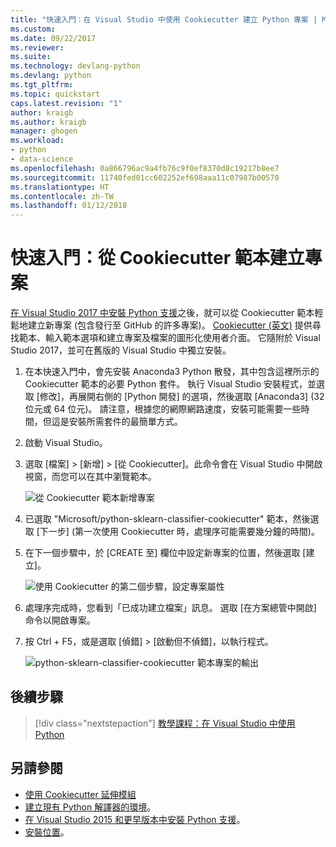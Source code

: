 ```yaml
---
title: "快速入門：在 Visual Studio 中使用 Cookiecutter 建立 Python 專案 | Microsoft Docs"
ms.custom: 
ms.date: 09/22/2017
ms.reviewer: 
ms.suite: 
ms.technology: devlang-python
ms.devlang: python
ms.tgt_pltfrm: 
ms.topic: quickstart
caps.latest.revision: "1"
author: kraigb
ms.author: kraigb
manager: ghogen
ms.workload:
- python
- data-science
ms.openlocfilehash: 0a866796ac9a4fb76c9f0ef8370d8c19217b8ee7
ms.sourcegitcommit: 11740fed01cc602252ef698aaa11c07987b00570
ms.translationtype: HT
ms.contentlocale: zh-TW
ms.lasthandoff: 01/12/2018
---
```

# <a name="quickstart-create-a-project-from-a-cookiecutter-template"></a>快速入門：從 Cookiecutter 範本建立專案

[在 Visual Studio 2017 中安裝 Python 支援](installation.md)之後，就可以從 Cookiecutter 範本輕鬆地建立新專案 (包含發行至 GitHub 的許多專案)。 [Cookiecutter (英文)](https://cookiecutter.readthedocs.io/en/latest/) 提供尋找範本、輸入範本選項和建立專案及檔案的圖形化使用者介面。 它隨附於 Visual Studio 2017，並可在舊版的 Visual Studio 中獨立安裝。

1. 在本快速入門中，會先安裝 Anaconda3 Python 散發，其中包含這裡所示的 Cookiecutter 範本的必要 Python 套件。 執行 Visual Studio 安裝程式，並選取 [修改]，再展開右側的 [Python 開發] 的選項，然後選取 [Anaconda3] (32 位元或 64 位元)。 請注意，根據您的網際網路速度，安裝可能需要一些時間，但這是安裝所需套件的最簡單方式。

1. 啟動 Visual Studio。

1. 選取 [檔案] > [新增] > [從 Cookiecutter]。此命令會在 Visual Studio 中開啟視窗，而您可以在其中瀏覽範本。 

    ![從 Cookiecutter 範本新增專案](media/projects-from-cookiecutter1.png)

1. 已選取 "Microsoft/python-sklearn-classifier-cookiecutter" 範本，然後選取 [下一步]  (第一次使用 Cookiecutter 時，處理序可能需要幾分鐘的時間)。

1. 在下一個步驟中，於 [CREATE 至] 欄位中設定新專案的位置，然後選取 [建立]。

    ![使用 Cookiecutter 的第二個步驟，設定專案屬性](media/projects-from-cookiecutter2.png)

1. 處理序完成時，您看到「已成功建立檔案」訊息。 選取 [在方案總管中開啟] 命令以開啟專案。

1. 按 Ctrl + F5，或是選取 [偵錯] > [啟動但不偵錯]，以執行程式。 

    ![python-sklearn-classifier-cookiecutter 範本專案的輸出](media/projects-from-cookiecutter4.png)

## <a name="next-steps"></a>後續步驟

> [!div class="nextstepaction"]
> [教學課程：在 Visual Studio 中使用 Python](vs-tutorial-01-01.md)

## <a name="see-also"></a>另請參閱

- [使用 Cookiecutter 延伸模組](cookiecutter.md)
- [建立現有 Python 解譯器的環境](python-environments.md#creating-an-environment-for-an-existing-interpreter)。
- [在 Visual Studio 2015 和更早版本中安裝 Python 支援](installation.md)。
- [安裝位置](installation.md#install-locations)。
